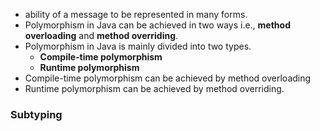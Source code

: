 - ability of a message to be represented in many forms.
- Polymorphism in Java can be achieved in two ways i.e., **method overloading** and **method overriding**.
- Polymorphism in Java is mainly divided into two types.
   -  **Compile-time polymorphism**
   -  **Runtime polymorphism**
- Compile-time polymorphism can be achieved by method overloading
- Runtime polymorphism can be achieved by method overriding.

### Subtyping
